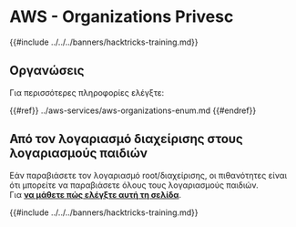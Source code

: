 # AWS - Organizations Privesc

{{#include ../../../banners/hacktricks-training.md}}

## Οργανώσεις

Για περισσότερες πληροφορίες ελέγξτε:

{{#ref}}
../aws-services/aws-organizations-enum.md
{{#endref}}

## Από τον λογαριασμό διαχείρισης στους λογαριασμούς παιδιών

Εάν παραβιάσετε τον λογαριασμό root/διαχείρισης, οι πιθανότητες είναι ότι μπορείτε να παραβιάσετε όλους τους λογαριασμούς παιδιών.\
Για [**να μάθετε πώς ελέγξτε αυτή τη σελίδα**](../#compromising-the-organization).

{{#include ../../../banners/hacktricks-training.md}}
